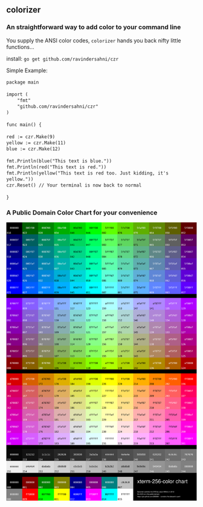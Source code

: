 ## colorizer

### An straightforward way to add color to your command line

You supply the ANSI color codes, `colorizer` hands you back nifty little functions...

install: `go get github.com/ravindersahni/czr`

Simple Example:

	package main

	import (
		"fmt"
		"github.com/ravindersahni/czr"
	)
	
	func main() {
	
	red := czr.Make(9)
	yellow := czr.Make(11)
	blue := czr.Make(12)
    
	fmt.Println(blue("This text is blue."))
	fmt.Println(red("This text is red."))
	fmt.Println(yellow("This text is red too. Just kidding, it's yellow."))
	czr.Reset() // Your terminal is now back to normal
	
	}
	
### A Public Domain Color Chart for your convenience

![256 color chart](Xterm_256color_chart.svg?raw=true)
